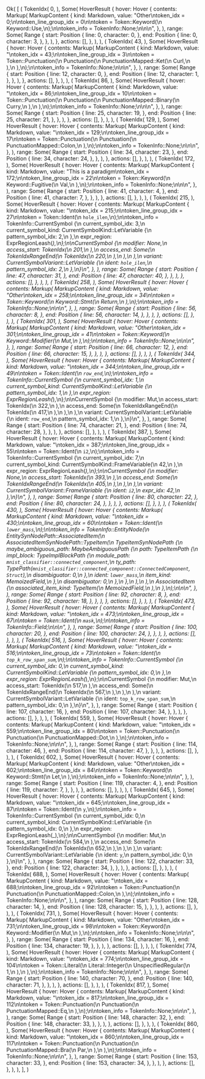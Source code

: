 Ok(
    [
        (
            TokenIdx(
                0,
            ),
            Some(
                HoverResult {
                    hover: Hover {
                        contents: Markup(
                            MarkupContent {
                                kind: Markdown,
                                value: "Other\ntoken_idx = 0;\n\ntoken_line_group_idx = 0\n\ntoken = Token::Keyword(\n    Keyword::Use,\n);\n\ntoken_info = TokenInfo::None;\n\n\n",
                            },
                        ),
                        range: Some(
                            Range {
                                start: Position {
                                    line: 0,
                                    character: 0,
                                },
                                end: Position {
                                    line: 0,
                                    character: 3,
                                },
                            },
                        ),
                    },
                    actions: [],
                },
            ),
        ),
        (
            TokenIdx(
                43,
            ),
            Some(
                HoverResult {
                    hover: Hover {
                        contents: Markup(
                            MarkupContent {
                                kind: Markdown,
                                value: "\ntoken_idx = 43;\n\ntoken_line_group_idx = 3\n\ntoken = Token::Punctuation(\n    Punctuation(\n        PunctuationMapped::Ket(\n            Curl,\n        ),\n    ),\n);\n\ntoken_info = TokenInfo::None;\n\n\n",
                            },
                        ),
                        range: Some(
                            Range {
                                start: Position {
                                    line: 12,
                                    character: 0,
                                },
                                end: Position {
                                    line: 12,
                                    character: 1,
                                },
                            },
                        ),
                    },
                    actions: [],
                },
            ),
        ),
        (
            TokenIdx(
                86,
            ),
            Some(
                HoverResult {
                    hover: Hover {
                        contents: Markup(
                            MarkupContent {
                                kind: Markdown,
                                value: "\ntoken_idx = 86;\n\ntoken_line_group_idx = 10\n\ntoken = Token::Punctuation(\n    Punctuation(\n        PunctuationMapped::Binary(\n            Curry,\n        ),\n    ),\n);\n\ntoken_info = TokenInfo::None;\n\n\n",
                            },
                        ),
                        range: Some(
                            Range {
                                start: Position {
                                    line: 25,
                                    character: 19,
                                },
                                end: Position {
                                    line: 25,
                                    character: 21,
                                },
                            },
                        ),
                    },
                    actions: [],
                },
            ),
        ),
        (
            TokenIdx(
                129,
            ),
            Some(
                HoverResult {
                    hover: Hover {
                        contents: Markup(
                            MarkupContent {
                                kind: Markdown,
                                value: "\ntoken_idx = 129;\n\ntoken_line_group_idx = 17\n\ntoken = Token::Punctuation(\n    Punctuation(\n        PunctuationMapped::Colon,\n    ),\n);\n\ntoken_info = TokenInfo::None;\n\n\n",
                            },
                        ),
                        range: Some(
                            Range {
                                start: Position {
                                    line: 34,
                                    character: 23,
                                },
                                end: Position {
                                    line: 34,
                                    character: 24,
                                },
                            },
                        ),
                    },
                    actions: [],
                },
            ),
        ),
        (
            TokenIdx(
                172,
            ),
            Some(
                HoverResult {
                    hover: Hover {
                        contents: Markup(
                            MarkupContent {
                                kind: Markdown,
                                value: "This is a paradigm\ntoken_idx = 172;\n\ntoken_line_group_idx = 22\n\ntoken = Token::Keyword(\n    Keyword::Fugitive(\n        Val,\n    ),\n);\n\ntoken_info = TokenInfo::None;\n\n\n",
                            },
                        ),
                        range: Some(
                            Range {
                                start: Position {
                                    line: 41,
                                    character: 4,
                                },
                                end: Position {
                                    line: 41,
                                    character: 7,
                                },
                            },
                        ),
                    },
                    actions: [],
                },
            ),
        ),
        (
            TokenIdx(
                215,
            ),
            Some(
                HoverResult {
                    hover: Hover {
                        contents: Markup(
                            MarkupContent {
                                kind: Markdown,
                                value: "\ntoken_idx = 215;\n\ntoken_line_group_idx = 27\n\ntoken = Token::Ident(\n    `hole_ilen`,\n);\n\ntoken_info = TokenInfo::CurrentSymbol {\n    current_symbol_idx: 3,\n    current_symbol_kind: CurrentSymbolKind::LetVariable {\n        pattern_symbol_idx: 2,\n    },\n    expr_region: ExprRegionLeash(_),\n};\n\nCurrentSymbol {\n    modifier: None,\n    access_start: TokenIdx(\n        201,\n    ),\n    access_end: Some(\n        TokenIdxRangeEnd(\n            TokenIdx(\n                220,\n            ),\n        ),\n    ),\n    variant: CurrentSymbolVariant::LetVariable {\n        ident: `hole_ilen`,\n        pattern_symbol_idx: 2,\n    },\n}\n",
                            },
                        ),
                        range: Some(
                            Range {
                                start: Position {
                                    line: 47,
                                    character: 31,
                                },
                                end: Position {
                                    line: 47,
                                    character: 40,
                                },
                            },
                        ),
                    },
                    actions: [],
                },
            ),
        ),
        (
            TokenIdx(
                258,
            ),
            Some(
                HoverResult {
                    hover: Hover {
                        contents: Markup(
                            MarkupContent {
                                kind: Markdown,
                                value: "Other\ntoken_idx = 258;\n\ntoken_line_group_idx = 34\n\ntoken = Token::Keyword(\n    Keyword::Stmt(\n        Return,\n    ),\n);\n\ntoken_info = TokenInfo::None;\n\n\n",
                            },
                        ),
                        range: Some(
                            Range {
                                start: Position {
                                    line: 56,
                                    character: 8,
                                },
                                end: Position {
                                    line: 56,
                                    character: 14,
                                },
                            },
                        ),
                    },
                    actions: [],
                },
            ),
        ),
        (
            TokenIdx(
                301,
            ),
            Some(
                HoverResult {
                    hover: Hover {
                        contents: Markup(
                            MarkupContent {
                                kind: Markdown,
                                value: "Other\ntoken_idx = 301;\n\ntoken_line_group_idx = 41\n\ntoken = Token::Keyword(\n    Keyword::Modifier(\n        Mut,\n    ),\n);\n\ntoken_info = TokenInfo::None;\n\n\n",
                            },
                        ),
                        range: Some(
                            Range {
                                start: Position {
                                    line: 66,
                                    character: 12,
                                },
                                end: Position {
                                    line: 66,
                                    character: 15,
                                },
                            },
                        ),
                    },
                    actions: [],
                },
            ),
        ),
        (
            TokenIdx(
                344,
            ),
            Some(
                HoverResult {
                    hover: Hover {
                        contents: Markup(
                            MarkupContent {
                                kind: Markdown,
                                value: "\ntoken_idx = 344;\n\ntoken_line_group_idx = 49\n\ntoken = Token::Ident(\n    `row_end`,\n);\n\ntoken_info = TokenInfo::CurrentSymbol {\n    current_symbol_idx: 1,\n    current_symbol_kind: CurrentSymbolKind::LetVariable {\n        pattern_symbol_idx: 1,\n    },\n    expr_region: ExprRegionLeash(_),\n};\n\nCurrentSymbol {\n    modifier: Mut,\n    access_start: TokenIdx(\n        322,\n    ),\n    access_end: Some(\n        TokenIdxRangeEnd(\n            TokenIdx(\n                417,\n            ),\n        ),\n    ),\n    variant: CurrentSymbolVariant::LetVariable {\n        ident: `row_end`,\n        pattern_symbol_idx: 1,\n    },\n}\n",
                            },
                        ),
                        range: Some(
                            Range {
                                start: Position {
                                    line: 74,
                                    character: 21,
                                },
                                end: Position {
                                    line: 74,
                                    character: 28,
                                },
                            },
                        ),
                    },
                    actions: [],
                },
            ),
        ),
        (
            TokenIdx(
                387,
            ),
            Some(
                HoverResult {
                    hover: Hover {
                        contents: Markup(
                            MarkupContent {
                                kind: Markdown,
                                value: "\ntoken_idx = 387;\n\ntoken_line_group_idx = 55\n\ntoken = Token::Ident(\n    `i2`,\n);\n\ntoken_info = TokenInfo::CurrentSymbol {\n    current_symbol_idx: 7,\n    current_symbol_kind: CurrentSymbolKind::FrameVariable(\n        42,\n    ),\n    expr_region: ExprRegionLeash(_),\n};\n\nCurrentSymbol {\n    modifier: None,\n    access_start: TokenIdx(\n        393,\n    ),\n    access_end: Some(\n        TokenIdxRangeEnd(\n            TokenIdx(\n                405,\n            ),\n        ),\n    ),\n    variant: CurrentSymbolVariant::FrameVariable {\n        ident: `i2`,\n        expr_idx: 42,\n    },\n}\n",
                            },
                        ),
                        range: Some(
                            Range {
                                start: Position {
                                    line: 80,
                                    character: 22,
                                },
                                end: Position {
                                    line: 80,
                                    character: 24,
                                },
                            },
                        ),
                    },
                    actions: [],
                },
            ),
        ),
        (
            TokenIdx(
                430,
            ),
            Some(
                HoverResult {
                    hover: Hover {
                        contents: Markup(
                            MarkupContent {
                                kind: Markdown,
                                value: "\ntoken_idx = 430;\n\ntoken_line_group_idx = 60\n\ntoken = Token::Ident(\n    `lower_mass`,\n);\n\ntoken_info = TokenInfo::EntityNode(\n    EntitySynNodePath::AssociatedItem(\n        AssociatedItemSynNodePath::TypeItem(\n            TypeItemSynNodePath {\n                maybe_ambiguous_path: MaybeAmbiguousPath {\n                    path: TypeItemPath {\n                        impl_block: TypeImplBlockPath {\n                            module_path: `mnist_classifier::connected_component`,\n                            ty_path: TypePath(`mnist_classifier::connected_component::ConnectedComponent`, `Struct`),\n                            disambiguator: 0,\n                        },\n                        ident: `lower_mass`,\n                        item_kind: MemoizedField,\n                    },\n                    disambiguator: 0,\n                },\n            },\n        ),\n    ),\n    AssociatedItem {\n        associated_item_kind: TypeItem(\n            MemoizedField,\n        ),\n    },\n);\n\n\n",
                            },
                        ),
                        range: Some(
                            Range {
                                start: Position {
                                    line: 92,
                                    character: 8,
                                },
                                end: Position {
                                    line: 92,
                                    character: 18,
                                },
                            },
                        ),
                    },
                    actions: [],
                },
            ),
        ),
        (
            TokenIdx(
                473,
            ),
            Some(
                HoverResult {
                    hover: Hover {
                        contents: Markup(
                            MarkupContent {
                                kind: Markdown,
                                value: "\ntoken_idx = 473;\n\ntoken_line_group_idx = 67\n\ntoken = Token::Ident(\n    `mask`,\n);\n\ntoken_info = TokenInfo::Field;\n\n\n",
                            },
                        ),
                        range: Some(
                            Range {
                                start: Position {
                                    line: 100,
                                    character: 20,
                                },
                                end: Position {
                                    line: 100,
                                    character: 24,
                                },
                            },
                        ),
                    },
                    actions: [],
                },
            ),
        ),
        (
            TokenIdx(
                516,
            ),
            Some(
                HoverResult {
                    hover: Hover {
                        contents: Markup(
                            MarkupContent {
                                kind: Markdown,
                                value: "\ntoken_idx = 516;\n\ntoken_line_group_idx = 73\n\ntoken = Token::Ident(\n    `top_k_row_span_sum`,\n);\n\ntoken_info = TokenInfo::CurrentSymbol {\n    current_symbol_idx: 0,\n    current_symbol_kind: CurrentSymbolKind::LetVariable {\n        pattern_symbol_idx: 0,\n    },\n    expr_region: ExprRegionLeash(_),\n};\n\nCurrentSymbol {\n    modifier: Mut,\n    access_start: TokenIdx(\n        517,\n    ),\n    access_end: Some(\n        TokenIdxRangeEnd(\n            TokenIdx(\n                567,\n            ),\n        ),\n    ),\n    variant: CurrentSymbolVariant::LetVariable {\n        ident: `top_k_row_span_sum`,\n        pattern_symbol_idx: 0,\n    },\n}\n",
                            },
                        ),
                        range: Some(
                            Range {
                                start: Position {
                                    line: 107,
                                    character: 16,
                                },
                                end: Position {
                                    line: 107,
                                    character: 34,
                                },
                            },
                        ),
                    },
                    actions: [],
                },
            ),
        ),
        (
            TokenIdx(
                559,
            ),
            Some(
                HoverResult {
                    hover: Hover {
                        contents: Markup(
                            MarkupContent {
                                kind: Markdown,
                                value: "\ntoken_idx = 559;\n\ntoken_line_group_idx = 80\n\ntoken = Token::Punctuation(\n    Punctuation(\n        PunctuationMapped::Dot,\n    ),\n);\n\ntoken_info = TokenInfo::None;\n\n\n",
                            },
                        ),
                        range: Some(
                            Range {
                                start: Position {
                                    line: 114,
                                    character: 46,
                                },
                                end: Position {
                                    line: 114,
                                    character: 47,
                                },
                            },
                        ),
                    },
                    actions: [],
                },
            ),
        ),
        (
            TokenIdx(
                602,
            ),
            Some(
                HoverResult {
                    hover: Hover {
                        contents: Markup(
                            MarkupContent {
                                kind: Markdown,
                                value: "Other\ntoken_idx = 602;\n\ntoken_line_group_idx = 84\n\ntoken = Token::Keyword(\n    Keyword::Stmt(\n        Let,\n    ),\n);\n\ntoken_info = TokenInfo::None;\n\n\n",
                            },
                        ),
                        range: Some(
                            Range {
                                start: Position {
                                    line: 119,
                                    character: 4,
                                },
                                end: Position {
                                    line: 119,
                                    character: 7,
                                },
                            },
                        ),
                    },
                    actions: [],
                },
            ),
        ),
        (
            TokenIdx(
                645,
            ),
            Some(
                HoverResult {
                    hover: Hover {
                        contents: Markup(
                            MarkupContent {
                                kind: Markdown,
                                value: "\ntoken_idx = 645;\n\ntoken_line_group_idx = 87\n\ntoken = Token::Ident(\n    `y`,\n);\n\ntoken_info = TokenInfo::CurrentSymbol {\n    current_symbol_idx: 0,\n    current_symbol_kind: CurrentSymbolKind::LetVariable {\n        pattern_symbol_idx: 0,\n    },\n    expr_region: ExprRegionLeash(_),\n};\n\nCurrentSymbol {\n    modifier: Mut,\n    access_start: TokenIdx(\n        584,\n    ),\n    access_end: Some(\n        TokenIdxRangeEnd(\n            TokenIdx(\n                652,\n            ),\n        ),\n    ),\n    variant: CurrentSymbolVariant::LetVariable {\n        ident: `y`,\n        pattern_symbol_idx: 0,\n    },\n}\n",
                            },
                        ),
                        range: Some(
                            Range {
                                start: Position {
                                    line: 122,
                                    character: 33,
                                },
                                end: Position {
                                    line: 122,
                                    character: 34,
                                },
                            },
                        ),
                    },
                    actions: [],
                },
            ),
        ),
        (
            TokenIdx(
                688,
            ),
            Some(
                HoverResult {
                    hover: Hover {
                        contents: Markup(
                            MarkupContent {
                                kind: Markdown,
                                value: "\ntoken_idx = 688;\n\ntoken_line_group_idx = 92\n\ntoken = Token::Punctuation(\n    Punctuation(\n        PunctuationMapped::Colon,\n    ),\n);\n\ntoken_info = TokenInfo::None;\n\n\n",
                            },
                        ),
                        range: Some(
                            Range {
                                start: Position {
                                    line: 128,
                                    character: 14,
                                },
                                end: Position {
                                    line: 128,
                                    character: 15,
                                },
                            },
                        ),
                    },
                    actions: [],
                },
            ),
        ),
        (
            TokenIdx(
                731,
            ),
            Some(
                HoverResult {
                    hover: Hover {
                        contents: Markup(
                            MarkupContent {
                                kind: Markdown,
                                value: "Other\ntoken_idx = 731;\n\ntoken_line_group_idx = 98\n\ntoken = Token::Keyword(\n    Keyword::Modifier(\n        Mut,\n    ),\n);\n\ntoken_info = TokenInfo::None;\n\n\n",
                            },
                        ),
                        range: Some(
                            Range {
                                start: Position {
                                    line: 134,
                                    character: 16,
                                },
                                end: Position {
                                    line: 134,
                                    character: 19,
                                },
                            },
                        ),
                    },
                    actions: [],
                },
            ),
        ),
        (
            TokenIdx(
                774,
            ),
            Some(
                HoverResult {
                    hover: Hover {
                        contents: Markup(
                            MarkupContent {
                                kind: Markdown,
                                value: "\ntoken_idx = 774;\n\ntoken_line_group_idx = 104\n\ntoken = Token::Literal(\n    Literal::Integer(\n        UnspecifiedRegular(\n            1,\n        ),\n    ),\n);\n\ntoken_info = TokenInfo::None;\n\n\n",
                            },
                        ),
                        range: Some(
                            Range {
                                start: Position {
                                    line: 140,
                                    character: 70,
                                },
                                end: Position {
                                    line: 140,
                                    character: 71,
                                },
                            },
                        ),
                    },
                    actions: [],
                },
            ),
        ),
        (
            TokenIdx(
                817,
            ),
            Some(
                HoverResult {
                    hover: Hover {
                        contents: Markup(
                            MarkupContent {
                                kind: Markdown,
                                value: "\ntoken_idx = 817;\n\ntoken_line_group_idx = 112\n\ntoken = Token::Punctuation(\n    Punctuation(\n        PunctuationMapped::Eq,\n    ),\n);\n\ntoken_info = TokenInfo::None;\n\n\n",
                            },
                        ),
                        range: Some(
                            Range {
                                start: Position {
                                    line: 148,
                                    character: 32,
                                },
                                end: Position {
                                    line: 148,
                                    character: 33,
                                },
                            },
                        ),
                    },
                    actions: [],
                },
            ),
        ),
        (
            TokenIdx(
                860,
            ),
            Some(
                HoverResult {
                    hover: Hover {
                        contents: Markup(
                            MarkupContent {
                                kind: Markdown,
                                value: "\ntoken_idx = 860;\n\ntoken_line_group_idx = 117\n\ntoken = Token::Punctuation(\n    Punctuation(\n        PunctuationMapped::Bra(\n            Par,\n        ),\n    ),\n);\n\ntoken_info = TokenInfo::None;\n\n\n",
                            },
                        ),
                        range: Some(
                            Range {
                                start: Position {
                                    line: 153,
                                    character: 33,
                                },
                                end: Position {
                                    line: 153,
                                    character: 34,
                                },
                            },
                        ),
                    },
                    actions: [],
                },
            ),
        ),
    ],
)